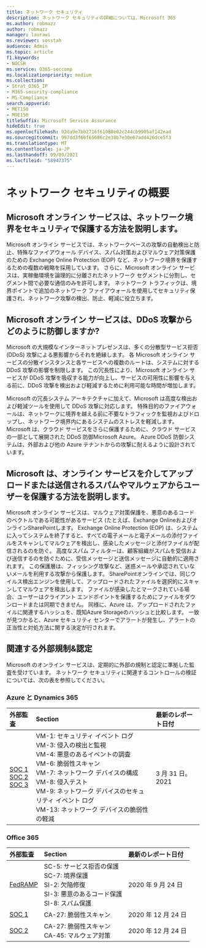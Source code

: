 ```yaml
---
title: ネットワーク セキュリティ
description: ネットワーク セキュリティの詳細については、Microsoft 365
ms.author: robmazz
author: robmazz
manager: laurawi
ms.reviewer: sosstah
audience: Admin
ms.topic: article
f1.keywords:
- NOCSH
ms.service: O365-seccomp
ms.localizationpriority: medium
ms.collection:
- Strat_O365_IP
- M365-security-compliance
- MS-Compliance
search.appverid:
- MET150
- MOE150
titleSuffix: Microsoft Service Assurance
hideEdit: true
ms.openlocfilehash: 92da9e7bb2716f61088e02c244cb9905af142ead
ms.sourcegitcommit: 997dd3f66f65686c2e38b7e30e67add426dce5f3
ms.translationtype: MT
ms.contentlocale: ja-JP
ms.lasthandoff: 09/09/2021
ms.locfileid: "58947375"
---
```

# <a name="network-security-overview"></a>ネットワーク セキュリティの概要

## <a name="how-do-microsoft-online-services-secure-the-network-boundary"></a>Microsoft オンライン サービスは、ネットワーク境界をセキュリティで保護する方法を説明します。

Microsoft オンライン サービスでは、ネットワークベースの攻撃の自動検出と防止、特殊なファイアウォール デバイス、スパム対策およびマルウェア対策保護のための Exchange Online Protection (EOP) など、ネットワーク境界を保護するための複数の戦略を採用しています。 さらに、Microsoft オンライン サービスは、実稼働環境を論理的に分離されたネットワーク セグメントに分割し、セグメント間で必要な通信のみを許可します。 ネットワーク トラフィックは、境界ポイントで追加のネットワーク ファイアウォールを使用してセキュリティ保護され、ネットワーク攻撃の検出、防止、軽減に役立ちます。

## <a name="how-do-microsoft-online-services-defend-against-ddos-attacks"></a>Microsoft オンライン サービスは、DDoS 攻撃からどのように防御しますか?

Microsoft の大規模なインターネットプレゼンスは、多くの分散型サービス拒否 (DDoS) 攻撃による悪影響からそれを絶縁します。 各 Microsoft オンライン サービスの分散インスタンスと各サービスへの複数のルートは、システムに対する DDoS 攻撃の影響を制限します。 この冗長性により、Microsoft オンライン サービスが DDoS 攻撃を吸収する能力が向上し、サービスの可用性に影響を与える前に、DDoS 攻撃を検出および軽減するために利用可能な時間が増加します。

Microsoft の冗長システム アーキテクチャに加えて、Microsoft は高度な検出および軽減ツールを使用して DDoS 攻撃に対応します。 特殊目的のファイアウォールは、ネットワークに境界を越える前に不要なトラフィックを監視およびドロップし、ネットワーク境界内にあるシステムのストレスを軽減します。 Microsoft は、クラウド サービスをさらに保護するために、クラウド サービスの一部として展開された DDoS 防御Microsoft Azure。 Azure DDoS 防御システムは、外部および他の Azure テナントからの攻撃に耐えるように設計されています。

## <a name="how-does-microsoft-protect-users-against-spam-and-malware-being-uploaded-or-sent-through-online-services"></a>Microsoft は、オンライン サービスを介してアップロードまたは送信されるスパムやマルウェアからユーザーを保護する方法を説明します。

Microsoft オンライン サービスは、マルウェア対策保護を、悪意のあるコードのベクトルである可能性があるサービス (たとえば、Exchange OnlineおよびオンラインSharePointします。 Exchange Online Protection (EOP) は、システムに入ってシステムを終了すると、すべての電子メールと電子メールの添付ファイルをスキャンしてマルウェアを検出し、感染したメッセージと添付ファイルが配信されるのを防ぐ。 高度なスパム フィルターは、顧客組織がスパムを受信および送信するのを防ぐために、受信メッセージと送信メッセージに自動的に適用されます。 この保護層は、フィッシング攻撃など、迷惑メールや承認されていないメールを利用する攻撃から保護します。 SharePointオンラインでは、同じウイルス検出エンジンを使用して、アップロードされたファイルを選択的にスキャンしてマルウェアを検出します。 ファイルが感染したとマークされている場合、ユーザーはクライアント エンドポイントを保護するためにファイルをダウンロードまたは同期できません。 同様に、Azure は、アップロードされたファイルに関連するハッシュを、既知Azure Storageのハッシュと比較します。 一致が見つかると、Azure セキュリティ センターでアラートが発生し、アラートの正当性と対処方法に関する決定が行されます。

## <a name="related-external-regulations--certifications"></a>関連する外部規制&認定

Microsoft のオンライン サービスは、定期的に外部の規制と認定に準拠した監査を受けています。 ネットワーク セキュリティに関連するコントロールの検証については、次の表を参照してください。

### <a name="azure-and-dynamics-365"></a>Azure と Dynamics 365

| **外部監査** | **Section** | **最新のレポート日付** |
|:--------------------|:------------|:-----------------------|
| [SOC 1](https://servicetrust.microsoft.com/ViewPage/MSComplianceGuideV3?command=Download&downloadType=Document&downloadId=b8721ebd-af20-42fe-b22f-8332b0a19517&tab=7027ead0-3d6b-11e9-b9e1-290b1eb4cdeb&docTab=7027ead0-3d6b-11e9-b9e1-290b1eb4cdeb_SOC_%2F_SSAE_16_Reports) <br> [SOC 2](https://servicetrust.microsoft.com/ViewPage/MSComplianceGuideV3?command=Download&downloadType=Document&downloadId=234a0f57-83c1-4afc-a586-a0e7a59592f7&tab=7027ead0-3d6b-11e9-b9e1-290b1eb4cdeb&docTab=7027ead0-3d6b-11e9-b9e1-290b1eb4cdeb_SOC_%2F_SSAE_16_Reports) <br> [SOC 3](https://servicetrust.microsoft.com/ViewPage/MSComplianceGuideV3?command=Download&downloadType=Document&downloadId=75c8cbf6-e456-473c-a05e-34fea888ec2a&tab=7027ead0-3d6b-11e9-b9e1-290b1eb4cdeb&docTab=7027ead0-3d6b-11e9-b9e1-290b1eb4cdeb_SOC_%2F_SSAE_16_Reports) | VM-1: セキュリティ イベント ログ <br> VM-3: 侵入の検出と監視 <br> VM-4: 悪意のあるイベントの調査 <br> VM-6: 脆弱性スキャン <br> VM-7: ネットワーク デバイスの構成 <br> VM-8: 侵入テスト <br> VM-9: ネットワーク デバイスのセキュリティ イベント ログ <br> VM-13: ネットワーク デバイスの脆弱性の軽減 | 3 月 31 日。 2021 |

### <a name="office-365"></a>Office 365

| **外部監査** | **Section** | **最新のレポート日付** |
|:--------------------|:------------|:-----------------------|
| [FedRAMP](https://compliance.microsoft.com/compliancemanager) | SC-5: サービス拒否の保護 <br> SC-7: 境界保護 <br> SI-2: 欠陥修復 <br> SI-3: 悪意のあるコード保護 <br> SI-8: スパム保護 | 2020 年 9 月 24 日 |
| [SOC 1](https://servicetrust.microsoft.com/ViewPage/MSComplianceGuideV3?command=Download&downloadType=Document&downloadId=90df3f9c-3aaf-4dbf-99d0-ca9f2991721b&tab=7027ead0-3d6b-11e9-b9e1-290b1eb4cdeb&docTab=7027ead0-3d6b-11e9-b9e1-290b1eb4cdeb_SOC_%2F_SSAE_16_Reports) | CA-27: 脆弱性スキャン | 2020 年 12 月 24 日 |
| [SOC 2](https://servicetrust.microsoft.com/ViewPage/MSComplianceGuideV3?command=Download&downloadType=Document&downloadId=a73c1738-7892-42b7-acd3-87b6371c53f6&tab=7027ead0-3d6b-11e9-b9e1-290b1eb4cdeb&docTab=7027ead0-3d6b-11e9-b9e1-290b1eb4cdeb_SOC_%2F_SSAE_16_Reports) | CA-27: 脆弱性スキャン <br> CA-45: マルウェア対策 | 2020 年 12 月 24 日 |
